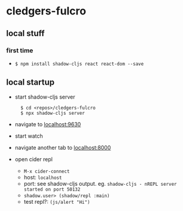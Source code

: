 # cledgers-fulcro

## local stuff

### first time

- `$ npm install shadow-cljs react react-dom --save`

## local startup

- start shadow-cljs server

        $ cd <repos>/cledgers-fulcro
        $ npx shadow-cljs server

- navigate to [localhost:9630](http://localhost:9630)
- start watch
- navigate another tab to [localhost:8000](http://localhost:8000)
- open cider repl
    - `M-x cider-connect`
    - host: `localhost`
    - port: see shadow-cljs output. eg. `shadow-cljs - nREPL server started on port 50132`
    - `shadow.user> (shadow/repl :main)`
    - test repl?: `(js/alert "Hi")`